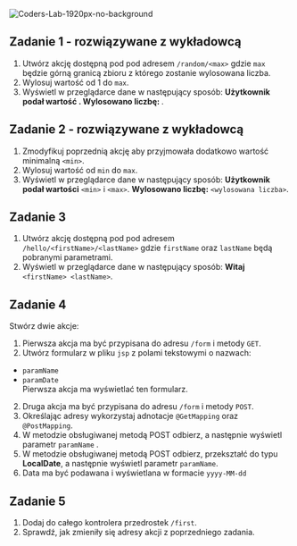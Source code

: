 ![Coders-Lab-1920px-no-background](https://user-images.githubusercontent.com/152855/73064373-5ed69780-3ea1-11ea-8a71-3d370a5e7dd8.png)



## Zadanie 1 - rozwiązywane z wykładowcą

1. Utwórz akcję dostępną pod pod adresem `/random/<max>` gdzie `max` będzie górną granicą zbioru z którego zostanie wylosowana liczba.
2. Wylosuj wartość od 1 do `max`.
3. Wyświetl w przeglądarce dane w następujący sposób: **Użytkownik podał wartość <max>. Wylosowano liczbę: <wylosowana liczba>**.



## Zadanie 2 - rozwiązywane z wykładowcą

1. Zmodyfikuj poprzednią akcję aby przyjmowała dodatkowo wartość minimalną `<min>`.
2. Wylosuj wartość od `min` do `max`.
3. Wyświetl w przeglądarce dane w następujący sposób: **Użytkownik podał wartości** `<min>` i `<max>`.
 **Wylosowano liczbę:** `<wylosowana liczba>`.


## Zadanie 3

1. Utwórz akcję dostępną pod pod adresem `/hello/<firstName>/<lastName>` gdzie `firstName` oraz `lastName`  będą pobranymi parametrami.
3. Wyświetl w przeglądarce dane w następujący sposób: **Witaj** `<firstName> <lastName>`.



## Zadanie 4

Stwórz dwie akcje:
1. Pierwsza akcja ma być przypisana do adresu `/form` i metody `GET`.
2. Utwórz formularz w pliku `jsp` z polami tekstowymi o nazwach:
 - `paramName` 
 - `paramDate`  
Pierwsza akcja ma wyświetlać ten formularz.
2. Druga akcja ma być przypisana do adresu `/form` i metody `POST`.
3. Określając adresy wykorzystaj adnotacje `@GetMapping` oraz `@PostMapping`.
4. W metodzie obsługiwanej metodą POST odbierz, a następnie wyświetl parametr `paramName` .
5. W metodzie obsługiwanej metodą POST odbierz, przekształć do typu **LocalDate**,
 a następnie wyświetl parametr `paramName`.
6. Data ma być podawana i wyświetlana w formacie `yyyy-MM-dd` 


## Zadanie 5

1. Dodaj do całego kontrolera przedrostek `/first`. 
2. Sprawdź, jak zmieniły się adresy akcji z poprzedniego zadania.
